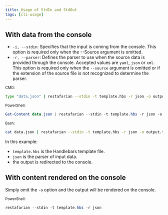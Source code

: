 ```yaml
---
title: Usage of StdIn and StdOut
tags: [cli-usage]
---
```

## With data from the console

- `-i, --stdin`: Specifies that the input is coming from the console. This option is required only when the --Source argument is omitted.
- `-r, --parser`: Defines the parser to use when the source data is provided through the console. Accepted values are `yaml`, `json` or `xml`. This option is required only when the `--source` argument is omitted or if the extension of the source file is not recognized to determine the parser.

<sub>CMD:</sub>
```bash
type "data.json" | restafarian --stdin -t template.hbs -r json -o output.txt
```

<sub>PowerShell:</sub>
```powershell
Get-Content data.json | restafarian --stdin -t template.hbs -r json -o output.txt
```

<sub>Bash:</sub>
```bash
cat data.json | restafarian --stdin -t template.hbs -r json -o output.txt
```

In this example:

- `template.hbs` is the Handlebars template file.
- `json` is the parser of input data.
- the output is redirected to the console.

## With content rendered on the console

Simply omit the `-o` option and the output will be rendered on the console.

<sub>PowerShell:</sub>
```powershell
restafarian --stdin -t template.hbs -r json
```
